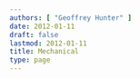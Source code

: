```yaml
---
authors: [ "Geoffrey Hunter" ]
date: 2012-01-11
draft: false
lastmod: 2012-01-11
title: Mechanical
type: page
---
```

